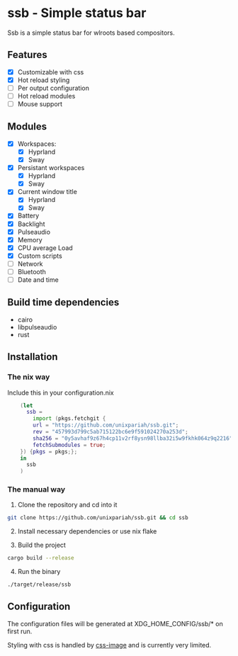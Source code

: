 # ssb - Simple status bar

Ssb is a simple status bar for wlroots based compositors.

## Features

- [x] Customizable with css
- [x] Hot reload styling
- [ ] Per output configuration
- [ ] Hot reload modules
- [ ] Mouse support

## Modules

- [x] Workspaces:
    - [x] Hyprland
    - [x] Sway
- [x] Persistant workspaces
    - [x] Hyprland
    - [x] Sway
- [x] Current window title
    - [x] Hyprland
    - [x] Sway
- [x] Battery
- [x] Backlight
- [x] Pulseaudio
- [x] Memory
- [x] CPU average Load
- [x] Custom scripts
- [ ] Network
- [ ] Bluetooth
- [ ] Date and time

## Build time dependencies

- cairo
- libpulseaudio
- rust

## Installation

### The nix way

Include this in your configuration.nix

```nix
    (let
      ssb =
        import (pkgs.fetchgit {
        url = "https://github.com/unixpariah/ssb.git";
        rev = "457993d799c5ab715122bc6e9f591024270a253d";
        sha256 = "0y5avhaf9z67h4cp11v2rf8ysn98llba32i5w9fkhk064z9q2216";
        fetchSubmodules = true;
    }) {pkgs = pkgs;};
    in
      ssb
    )
```

### The manual way

1. Clone the repository and cd into it

```sh
git clone https://github.com/unixpariah/ssb.git && cd ssb
```

2. Install necessary dependencies or use nix flake

3. Build the project

```sh
cargo build --release
```

4. Run the binary

```sh
./target/release/ssb
```

## Configuration

The configuration files will be generated at XDG_HOME_CONFIG/ssb/* on first run.

Styling with css is handled by [css-image](https://github.com/unixpariah/css-image) and is currently very limited.
